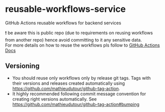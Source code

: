# reusable-workflows-service
GitHub Actions reusable workflows for backend services

:exclamation: be aware this is public repo (due to requirements on reusing workflows from another repo) hence avoid committing to it any sensitive data. </br>
For more details on how to reuse the workflows pls follow to [GitHub Actions Docs](https://docs.github.com/en/actions/using-workflows/reusing-workflows)

## Versioning
* You should reuse only workflows only by release git tags. Tags with their versions and releases created automatically using https://github.com/mathieudutour/github-tag-action.
* It highly recommended following commit message convention for creating right versions automatically. See https://github.com/mathieudutour/github-tag-action#bumping 

